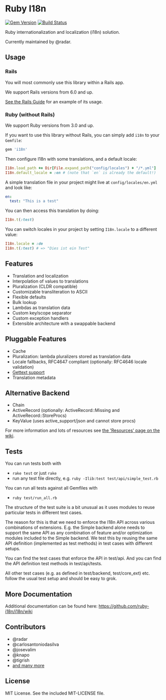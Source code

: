 # Ruby I18n

[![Gem Version](https://badge.fury.io/rb/i18n.svg)](https://badge.fury.io/rb/i18n)
[![Build Status](https://github.com/ruby-i18n/i18n/workflows/Ruby/badge.svg)](https://github.com/ruby-i18n/i18n/actions?query=workflow%3ARuby)

Ruby internationalization and localization (i18n) solution.

Currently maintained by @radar.

## Usage

### Rails

You will most commonly use this library within a Rails app.

We support Rails versions from 6.0 and up.

[See the Rails Guide](https://guides.rubyonrails.org/i18n.html) for an example of its usage.

### Ruby (without Rails)

We support Ruby versions from 3.0 and up.

If you want to use this library without Rails, you can simply add `i18n` to your `Gemfile`:

```ruby
gem 'i18n'
```

Then configure I18n with some translations, and a default locale:

```ruby
I18n.load_path += Dir[File.expand_path("config/locales") + "/*.yml"]
I18n.default_locale = :en # (note that `en` is already the default!)
```

A simple translation file in your project might live at `config/locales/en.yml` and look like:

```yml
en:
  test: "This is a test"
```

You can then access this translation by doing:

```ruby
I18n.t(:test)
```

You can switch locales in your project by setting `I18n.locale` to a different value:

```ruby
I18n.locale = :de
I18n.t(:test) # => "Dies ist ein Test"
```

## Features

- Translation and localization
- Interpolation of values to translations
- Pluralization (CLDR compatible)
- Customizable transliteration to ASCII
- Flexible defaults
- Bulk lookup
- Lambdas as translation data
- Custom key/scope separator
- Custom exception handlers
- Extensible architecture with a swappable backend

## Pluggable Features

- Cache
- Pluralization: lambda pluralizers stored as translation data
- Locale fallbacks, RFC4647 compliant (optionally: RFC4646 locale validation)
- [Gettext support](https://github.com/ruby-i18n/i18n/wiki/Gettext)
- Translation metadata

## Alternative Backend

- Chain
- ActiveRecord (optionally: ActiveRecord::Missing and ActiveRecord::StoreProcs)
- KeyValue (uses active_support/json and cannot store procs)

For more information and lots of resources see [the 'Resources' page on the wiki](https://github.com/ruby-i18n/i18n/wiki/Resources).

## Tests

You can run tests both with

- `rake test` or just `rake`
- run any test file directly, e.g. `ruby -Ilib:test test/api/simple_test.rb`

You can run all tests against all Gemfiles with

- `ruby test/run_all.rb`

The structure of the test suite is a bit unusual as it uses modules to reuse
particular tests in different test cases.

The reason for this is that we need to enforce the I18n API across various
combinations of extensions. E.g. the Simple backend alone needs to support
the same API as any combination of feature and/or optimization modules included
to the Simple backend. We test this by reusing the same API definition (implemented
as test methods) in test cases with different setups.

You can find the test cases that enforce the API in test/api. And you can find
the API definition test methods in test/api/tests.

All other test cases (e.g. as defined in test/backend, test/core_ext) etc.
follow the usual test setup and should be easy to grok.

## More Documentation

Additional documentation can be found here: https://github.com/ruby-i18n/i18n/wiki

## Contributors

- @radar
- @carlosantoniodasilva
- @josevalim
- @knapo
- @tigrish
- [and many more](https://github.com/ruby-i18n/i18n/graphs/contributors)

## License

MIT License. See the included MIT-LICENSE file.
